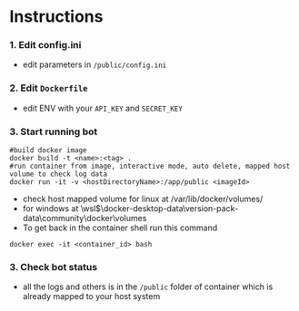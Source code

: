 # Instructions

### 1. Edit config.ini

- edit parameters in `/public/config.ini`

### 2. Edit `Dockerfile`

- edit ENV with your `API_KEY` and `SECRET_KEY`

### 3. Start running bot
```shell
#build docker image
docker build -t <name>:<tag> .
#run container from image, interactive mode, auto delete, mapped host volume to check log data
docker run -it -v <hostDirectoryName>:/app/public <imageId>
```
- check host mapped volume for linux at /var/lib/docker/volumes/
- for windows at \\wsl$\docker-desktop-data\version-pack-data\community\docker\volumes 
- To get back in the container shell run this command
```shell
docker exec -it <container_id> bash
```

### 3. Check bot status
- all the logs and others is in the `/public` folder of container which is already mapped to your host system